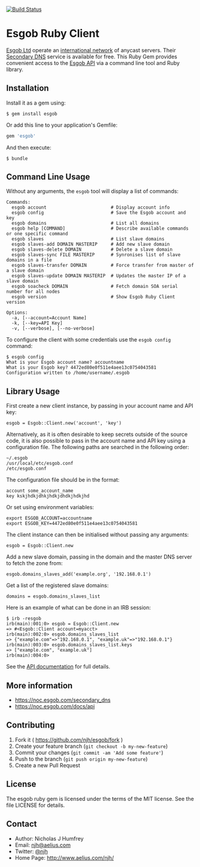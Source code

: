 [![Build Status](https://travis-ci.org/njh/ruby-esgob.svg)](https://travis-ci.org/njh/ruby-esgob)

Esgob Ruby Client
=================

[Esgob Ltd] operate an [international network] of anycast servers.
Their [Secondary DNS] service is available for free.
This Ruby Gem provides convenient access to the [Esgob API] via a command line tool
and Ruby library.


## Installation

Install it as a gem using:

    $ gem install esgob

Or add this line to your application's Gemfile:

```ruby
gem 'esgob'
```

And then execute:

    $ bundle


## Command Line Usage

Without any arguments, the ```esgob``` tool will display a list of commands:

```
Commands:
  esgob account                        # Display account info
  esgob config                         # Save the Esgob account and key
  esgob domains                        # List all domains
  esgob help [COMMAND]                 # Describe available commands or one specific command
  esgob slaves                         # List slave domains
  esgob slaves-add DOMAIN MASTERIP     # Add new slave domain
  esgob slaves-delete DOMAIN           # Delete a slave domain
  esgob slaves-sync FILE MASTERIP      # Synronises list of slave domains in a file
  esgob slaves-transfer DOMAIN         # Force transfer from master of a slave domain
  esgob slaves-update DOMAIN MASTERIP  # Updates the master IP of a slave domain
  esgob soacheck DOMAIN                # Fetch domain SOA serial number for all nodes
  esgob version                        # Show Esgob Ruby Client version

Options:
  -a, [--account=Account Name]     
  -k, [--key=API Key]              
  -v, [--verbose], [--no-verbose]  
```

To configure the client with some credentials use the ```esgob config``` command:

```
$ esgob config
What is your Esgob account name? accountname
What is your Esgob key? 4472ed80e0f511e4aee13c0754043581
Configuration written to /home/username/.esgob
```



## Library Usage

First create a new client instance, by passing in your account name and API key:

    esgob = Esgob::Client.new('account', 'key')

Alternatively, as it is often desirable to keep secrets outside of the source code,
it is also possible to pass in the account name and API key using a configuration file.
The following paths are searched in the following order:

    ~/.esgob
    /usr/local/etc/esgob.conf
    /etc/esgob.conf

The configuration file should be in the format:

    account some_account_name
    key kskjhdkjdhkjhdkjdhdkjhdkjhd

Or set using environment variables:

    export ESGOB_ACCOUNT=accountname
    export ESGOB_KEY=4472ed80e0f511e4aee13c0754043581

The client instance can then be initialised without passing any arguments:

    esgob = Esgob::Client.new


Add a new slave domain, passing in the domain and the master DNS server to fetch the zone from:

    esgob.domains_slaves_add('example.org', '192.168.0.1')

Get a list of the registered slave domains:

    domains = esgob.domains_slaves_list

Here is an example of what can be done in an IRB session:

    $ irb -resgob
    irb(main):001:0> esgob = Esgob::Client.new
    => #<Esgob::Client account=myacct>
    irb(main):002:0> esgob.domains_slaves_list
    => {"example.com"=>"192.168.0.1", "example.uk"=>"192.168.0.1"}
    irb(main):003:0> esgob.domains_slaves_list.keys
    => ["example.com", "example.uk"]
    irb(main):004:0>

See the [API documentation] for full details.


## More information

* https://noc.esgob.com/secondary_dns
* https://noc.esgob.com/docs/api

## Contributing

1. Fork it ( https://github.com/njh/esgob/fork )
2. Create your feature branch (`git checkout -b my-new-feature`)
3. Commit your changes (`git commit -am 'Add some feature'`)
4. Push to the branch (`git push origin my-new-feature`)
5. Create a new Pull Request


## License

The esgob ruby gem is licensed under the terms of the MIT license.
See the file LICENSE for details.


## Contact

* Author:    Nicholas J Humfrey
* Email:     njh@aelius.com
* Twitter:   [@njh]
* Home Page: http://www.aelius.com/njh/


[@njh]:                   http://twitter.com/njh

[Esgob Ltd]:              https://www.esgob.com/
[Esgob API]:              https://noc.esgob.com/docs/api
[international network]:  https://noc.esgob.com/status/anycast_instances
[Secondary DNS]:          https://noc.esgob.com/secondary_dns

[API documentation]:      http://www.rubydoc.info/gems/esgob
